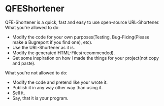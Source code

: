 # QFEShortener
QFE-Shortener is a quick, fast and easy to use open-source URL-Shortener. 
What you're allowed to do:
- Modify the code for your own purposes(Testing, Bug-Fixing(Please make a Bugreport if you find one), etc).
- Use the URL-Shortener as it is.
- Modify the generated HTML-Files(recommended).
- Get some inspiration on how I made the things for your project(not copy and paste).

What you're not allowed to do:
- Modify the code and pretend like your wrote it.
- Publish it in any way other way than using it.
- Sell it.
- Say, that it is your program.

